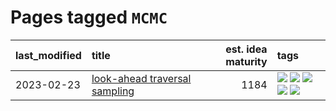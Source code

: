 # Pages tagged `MCMC`

|last_modified|title|est. idea maturity|tags
|:---|:---|---:|:---|
|2023-02-23|[look-ahead traversal sampling](../look-ahead-traversal-sampling.md)|1184|[![](https://img.shields.io/badge/tag-MCMC-f1c85)](../tags/MCMC.md) [![](https://img.shields.io/badge/tag-animation-8a140)](../tags/animation.md) [![](https://img.shields.io/badge/tag-control-2229ca)](../tags/control.md) [![](https://img.shields.io/badge/tag-experimental-a68128)](../tags/experimental.md) [![](https://img.shields.io/badge/tag-image_generation-3b815)](../tags/image_generation.md)|